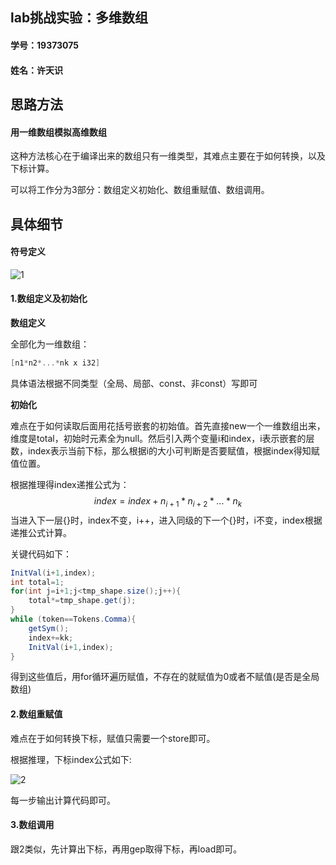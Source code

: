 ## lab挑战实验：多维数组

#### 学号：19373075

#### 姓名：许天识

## 思路方法

#### 用一维数组模拟高维数组

这种方法核心在于编译出来的数组只有一维类型，其难点主要在于如何转换，以及下标计算。

可以将工作分为3部分：数组定义初始化、数组重赋值、数组调用。

## 具体细节

#### 符号定义

![1](D:\大三课件\编译原理\实验\images\1.png)

#### 1.数组定义及初始化

**数组定义**

全部化为一维数组：

```C
[n1*n2*...*nk x i32]
```

具体语法根据不同类型（全局、局部、const、非const）写即可

**初始化**

难点在于如何读取后面用花括号嵌套的初始值。首先直接new一个一维数组出来，维度是total，初始时元素全为null。然后引入两个变量i和index，i表示嵌套的层数，index表示当前下标，那么根据i的大小可判断是否要赋值，根据index得知赋值位置。

根据推理得index递推公式为：
$$
index=index+n_{i+1}*n_{i+2}*...*n_k
$$
当进入下一层{}时，index不变，i++，进入同级的下一个{}时，i不变，index根据递推公式计算。

关键代码如下：

```java
InitVal(i+1,index);
int total=1;
for(int j=i+1;j<tmp_shape.size();j++){
    total*=tmp_shape.get(j);
}
while (token==Tokens.Comma){
    getSym();
    index+=kk;
    InitVal(i+1,index);
}
```

得到这些值后，用for循环遍历赋值，不存在的就赋值为0或者不赋值(是否是全局数组)

#### 2.数组重赋值

难点在于如何转换下标，赋值只需要一个store即可。

根据推理，下标index公式如下:

![2](D:\大三课件\编译原理\实验\images\2.png)

每一步输出计算代码即可。

#### 3.数组调用

跟2类似，先计算出下标，再用gep取得下标，再load即可。
